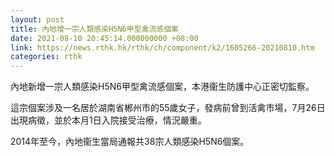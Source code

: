 ```yaml
---
layout: post
title: 內地增一宗人類感染H5N6甲型禽流感個案
date: 2021-08-10 20:45:14.000000000 +08:00
link: https://news.rthk.hk/rthk/ch/component/k2/1605266-20210810.htm
categories: rthk
---
```


內地新增一宗人類感染H5N6甲型禽流感個案，本港衞生防護中心正密切監察。

這宗個案涉及一名居於湖南省郴州市的55歲女子，發病前曾到活禽市場，7月26日出現病徵，並於本月1日入院接受治療，情況嚴重。

2014年至今，內地衞生當局通報共38宗人類感染H5N6個案。
